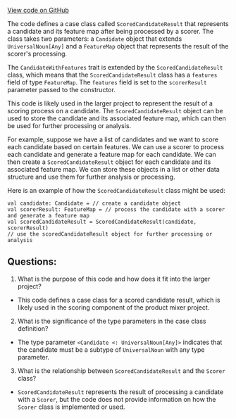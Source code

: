 [View code on GitHub](https://github.com/misbahsy/the-algorithm/product-mixer/core/src/main/scala/com/twitter/product_mixer/core/functional_component/scorer/ScoredCandidateResult.scala)

The code defines a case class called `ScoredCandidateResult` that represents a candidate and its feature map after being processed by a scorer. The class takes two parameters: a `Candidate` object that extends `UniversalNoun[Any]` and a `FeatureMap` object that represents the result of the scorer's processing. 

The `CandidateWithFeatures` trait is extended by the `ScoredCandidateResult` class, which means that the `ScoredCandidateResult` class has a `features` field of type `FeatureMap`. The `features` field is set to the `scorerResult` parameter passed to the constructor. 

This code is likely used in the larger project to represent the result of a scoring process on a candidate. The `ScoredCandidateResult` object can be used to store the candidate and its associated feature map, which can then be used for further processing or analysis. 

For example, suppose we have a list of candidates and we want to score each candidate based on certain features. We can use a scorer to process each candidate and generate a feature map for each candidate. We can then create a `ScoredCandidateResult` object for each candidate and its associated feature map. We can store these objects in a list or other data structure and use them for further analysis or processing. 

Here is an example of how the `ScoredCandidateResult` class might be used:

```
val candidate: Candidate = // create a candidate object
val scorerResult: FeatureMap = // process the candidate with a scorer and generate a feature map
val scoredCandidateResult = ScoredCandidateResult(candidate, scorerResult)
// use the scoredCandidateResult object for further processing or analysis
```
## Questions: 
 1. What is the purpose of this code and how does it fit into the larger project?
- This code defines a case class for a scored candidate result, which is likely used in the scoring component of the product mixer project.

2. What is the significance of the type parameters in the case class definition?
- The type parameter `<Candidate <: UniversalNoun[Any]>` indicates that the candidate must be a subtype of `UniversalNoun` with any type parameter.

3. What is the relationship between `ScoredCandidateResult` and the `Scorer` class?
- `ScoredCandidateResult` represents the result of processing a candidate with a `Scorer`, but the code does not provide information on how the `Scorer` class is implemented or used.